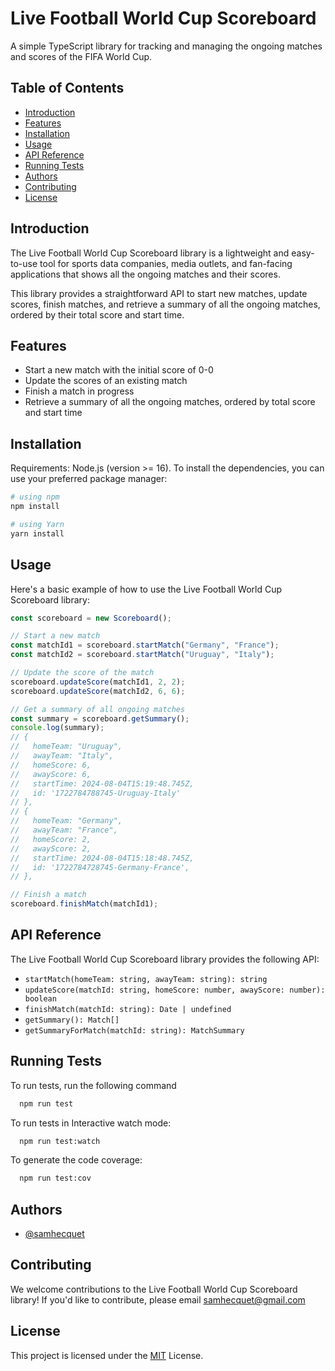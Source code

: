 # Live Football World Cup Scoreboard

A simple TypeScript library for tracking and managing the ongoing matches and scores of the FIFA World Cup.

## Table of Contents

- [Introduction](#introduction)
- [Features](#features)
- [Installation](#installation)
- [Usage](#usage)
- [API Reference](#api-reference)
- [Running Tests](#running-tests)
- [Authors](#Authors)
- [Contributing](#contributing)
- [License](#license)

## Introduction

The Live Football World Cup Scoreboard library is a lightweight and easy-to-use tool for sports data companies, media outlets, and fan-facing applications that shows all the ongoing matches and their scores.

This library provides a straightforward API to start new matches, update scores, finish matches, and retrieve a summary of all the ongoing matches, ordered by their total score and start time.

## Features

- Start a new match with the initial score of 0-0
- Update the scores of an existing match
- Finish a match in progress
- Retrieve a summary of all the ongoing matches, ordered by total score and start time

## Installation

Requirements: Node.js (version >= 16).
To install the dependencies, you can use your preferred package manager:

```bash
# using npm
npm install

# using Yarn
yarn install
```

## Usage

Here's a basic example of how to use the Live Football World Cup Scoreboard library:

```typescript
const scoreboard = new Scoreboard();

// Start a new match
const matchId1 = scoreboard.startMatch("Germany", "France");
const matchId2 = scoreboard.startMatch("Uruguay", "Italy");

// Update the score of the match
scoreboard.updateScore(matchId1, 2, 2);
scoreboard.updateScore(matchId2, 6, 6);

// Get a summary of all ongoing matches
const summary = scoreboard.getSummary();
console.log(summary);
// {
//   homeTeam: "Uruguay",
//   awayTeam: "Italy",
//   homeScore: 6,
//   awayScore: 6,
//   startTime: 2024-08-04T15:19:48.745Z,
//   id: '1722784788745-Uruguay-Italy'
// },
// {
//   homeTeam: "Germany",
//   awayTeam: "France",
//   homeScore: 2,
//   awayScore: 2,
//   startTime: 2024-08-04T15:18:48.745Z,
//   id: '1722784728745-Germany-France',
// },

// Finish a match
scoreboard.finishMatch(matchId1);
```

## API Reference

The Live Football World Cup Scoreboard library provides the following API:

- `startMatch(homeTeam: string, awayTeam: string): string`
- `updateScore(matchId: string, homeScore: number, awayScore: number): boolean`
- `finishMatch(matchId: string): Date | undefined`
- `getSummary(): Match[]`
- `getSummaryForMatch(matchId: string): MatchSummary`

## Running Tests

To run tests, run the following command

```bash
  npm run test
```

To run tests in Interactive watch mode:

```bash
  npm run test:watch
```

To generate the code coverage:

```bash
  npm run test:cov
```

## Authors

- [@samhecquet](https://www.github.com/samhecquet)

## Contributing

We welcome contributions to the Live Football World Cup Scoreboard library! If you'd like to contribute, please email samhecquet@gmail.com

## License

This project is licensed under the [MIT](https://choosealicense.com/licenses/mit/) License.
